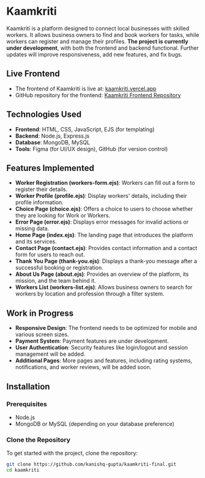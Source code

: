 # Kaamkriti

Kaamkriti is a platform designed to connect local businesses with skilled workers. It allows business owners to find and book workers for tasks, while workers can register and manage their profiles. **The project is currently under development**, with both the frontend and backend functional. Further updates will improve responsiveness, add new features, and fix bugs.

## Live Frontend
- The frontend of Kaamkriti is live at: [kaamkriti.vercel.app](https://kaamkriti.vercel.app)
- GitHub repository for the frontend: [Kaamkriti Frontend Repository](https://github.com/kanishq-gupta/Kaamkriti)

## Technologies Used
- **Frontend**: HTML, CSS, JavaScript, EJS (for templating)
- **Backend**: Node.js, Express.js
- **Database**: MongoDB, MySQL
- **Tools**: Figma (for UI/UX design), GitHub (for version control)

## Features Implemented
- **Worker Registration (workers-form.ejs)**: Workers can fill out a form to register their details.
- **Worker Profile (profile.ejs)**: Display workers' details, including their profile information.
- **Choice Page (choice.ejs)**: Offers a choice to users to choose whether they are looking for Work or Workers.
- **Error Page (error.ejs)**: Displays error messages for invalid actions or missing data.
- **Home Page (index.ejs)**: The landing page that introduces the platform and its services.
- **Contact Page (contact.ejs)**: Provides contact information and a contact form for users to reach out.
- **Thank You Page (thank-you.ejs)**: Displays a thank-you message after a successful booking or registration.
- **About Us Page (about.ejs)**: Provides an overview of the platform, its mission, and the team behind it.
- **Workers List (workers-list.ejs)**: Allows business owners to search for workers by location and profession through a filter system.
  
## Work in Progress
- **Responsive Design**: The frontend needs to be optimized for mobile and various screen sizes.
- **Payment System**: Payment features are under development.
- **User Authentication**: Security features like login/logout and session management will be added.
- **Additional Pages**: More pages and features, including rating systems, notifications, and worker reviews, will be added soon.

## Installation

### Prerequisites
- Node.js
- MongoDB or MySQL (depending on your database preference)

### Clone the Repository
To get started with the project, clone the repository:

```bash
git clone https://github.com/kanishq-gupta/kaamkriti-final.git
cd kaamkriti
